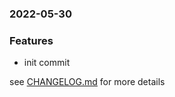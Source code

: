 ### 2022-05-30

### Features

+ init commit

see <a href='https://github.com/mrjackwills/belugasnooze_pi/blob/main/CHANGELOG.md'>CHANGELOG.md</a> for more details
